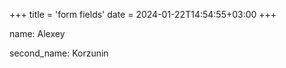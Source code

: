 +++
title = 'form fields'
date = 2024-01-22T14:54:55+03:00
+++


name: Alexey

second_name: Korzunin
